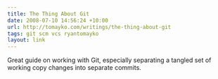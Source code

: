 ```yaml
---
title: The Thing About Git
date: 2008-07-10 14:56:24 +10:00
url: http://tomayko.com/writings/the-thing-about-git
tags: git scm vcs ryantomayko
layout: link
---
```

Great guide on working with Git, especially separating a tangled set of working copy changes into separate commits.
